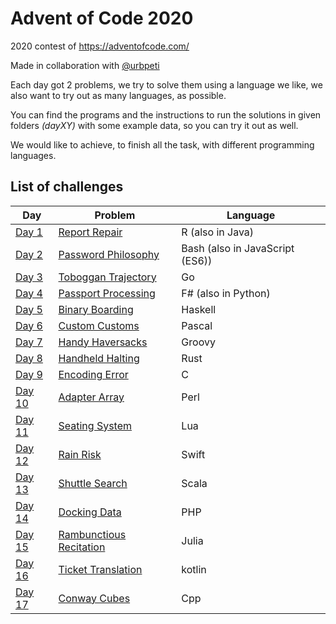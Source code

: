 # Advent of Code 2020
2020 contest of https://adventofcode.com/

Made in collaboration with [@urbpeti](https://github.com/urbpeti)

Each day got 2 problems, we try to solve them using a language we like, we also want to try out as many languages, as possible.

You can find the programs and the instructions to run the solutions in given folders _(dayXY)_ with some example data, so you can try it out as well.

We would like to achieve, to finish all the task, with different programming languages.

## List of challenges

| Day  | Problem   | Language   |
|-------------- | -------------- | -------------- |
| [Day 1](https://github.com/akbence/adventofcode2020/tree/master/day1)    | [Report Repair](https://github.com/akbence/adventofcode2020/blob/master/day1/task.md)     | R (also in Java)     |
| [Day 2](https://github.com/akbence/adventofcode2020/tree/master/day2)    | [Password Philosophy](https://github.com/akbence/adventofcode2020/blob/master/day2/task.md)     | Bash (also in JavaScript (ES6))     |
| [Day 3](https://github.com/akbence/adventofcode2020/tree/master/day3)    | [Toboggan Trajectory](https://github.com/akbence/adventofcode2020/blob/master/day3/task.md)     | Go     |
| [Day 4](https://github.com/akbence/adventofcode2020/tree/master/day4)    | [Passport Processing](https://github.com/akbence/adventofcode2020/blob/master/day4/task.md)     | F# (also in Python)     |
| [Day 5](https://github.com/akbence/adventofcode2020/tree/master/day5)    | [Binary Boarding](https://github.com/akbence/adventofcode2020/blob/master/day5/task.md)     |  Haskell    |
| [Day 6](https://github.com/akbence/adventofcode2020/tree/master/day6)    | [Custom Customs](https://github.com/akbence/adventofcode2020/blob/master/day6/task.md)     |  Pascal    |
| [Day 7](https://github.com/akbence/adventofcode2020/tree/master/day7)    | [Handy Haversacks](https://github.com/akbence/adventofcode2020/blob/master/day7/task.md)     |  Groovy    |
| [Day 8](https://github.com/akbence/adventofcode2020/tree/master/day8)    | [Handheld Halting](https://github.com/akbence/adventofcode2020/blob/master/day8/task.md)     |  Rust    |
| [Day 9](https://github.com/akbence/adventofcode2020/tree/master/day9)    | [Encoding Error](https://github.com/akbence/adventofcode2020/blob/master/day9/task.md)     |  C    |
| [Day 10](https://github.com/akbence/adventofcode2020/tree/master/day10)    | [Adapter Array](https://github.com/akbence/adventofcode2020/blob/master/day10/task.md)     |  Perl    |
| [Day 11](https://github.com/akbence/adventofcode2020/tree/master/day11)    | [Seating System](https://github.com/akbence/adventofcode2020/blob/master/day11/task.md)     |  Lua   |
| [Day 12](https://github.com/akbence/adventofcode2020/tree/master/day12)    | [Rain Risk](https://github.com/akbence/adventofcode2020/blob/master/day12/task.md)     |  Swift   |
| [Day 13](https://github.com/akbence/adventofcode2020/tree/master/day13)    | [Shuttle Search](https://github.com/akbence/adventofcode2020/blob/master/day13/task.md)     |  Scala   |
| [Day 14](https://github.com/akbence/adventofcode2020/tree/master/day14)    | [Docking Data](https://github.com/akbence/adventofcode2020/blob/master/day14/task.md)     |  PHP   |
| [Day 15](https://github.com/akbence/adventofcode2020/tree/master/day15)    | [Rambunctious Recitation](https://github.com/akbence/adventofcode2020/blob/master/day15/task.md)     |  Julia   |
| [Day 16](https://github.com/akbence/adventofcode2020/tree/master/day16)    | [Ticket Translation](https://github.com/akbence/adventofcode2020/blob/master/day16/task.md)     |  kotlin   |
| [Day 17](https://github.com/akbence/adventofcode2020/tree/master/day17)    | [Conway Cubes](https://github.com/akbence/adventofcode2020/blob/master/day17/task.md)     |  Cpp   |
